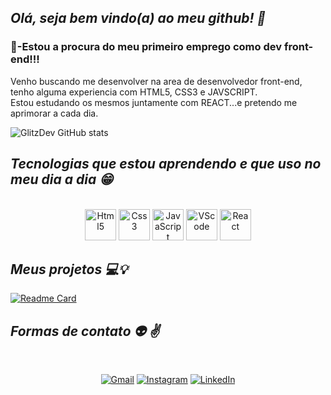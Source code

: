 ## _Olá, seja bem vindo(a) ao meu github! 👋_

### 💬-Estou a procura do meu primeiro emprego como dev front-end!!!
<p>Venho buscando me desenvolver na area de desenvolvedor front-end, tenho alguma experiencia com HTML5, CSS3 e JAVSCRIPT.<br>
Estou estudando os mesmos juntamente com REACT...e pretendo me aprimorar a cada dia.</p>

  ![GlitzDev GitHub stats](https://github-readme-stats.vercel.app/api?username=GlitzDev&show_icons=true&theme=dark)
  
## _Tecnologias que estou aprendendo e que uso no meu dia a dia 😁_

<div style="diplay: inline_block" align="center"><br>
  
  <img aling="center" height="50px" alt="Html5" src="https://cdn.jsdelivr.net/gh/devicons/devicon/icons/html5/html5-original.svg"/>
  <img aling="center" height="50px" alt="Css3" src="https://cdn.jsdelivr.net/gh/devicons/devicon/icons/css3/css3-original.svg"/>
  <img aling="center" height="50px" alt="JavaScript" src="https://cdn.jsdelivr.net/gh/devicons/devicon/icons/javascript/javascript-plain.svg"/>
  <img aling="center" height="50px" alt="VScode" src="https://cdn.jsdelivr.net/gh/devicons/devicon/icons/vscode/vscode-original-wordmark.svg"/>
  <img aling="center" height="50px" alt="React" src="https://cdn.jsdelivr.net/gh/devicons/devicon/icons/react/react-original-wordmark.svg"/>
  
</div>

## _Meus projetos 💻💡_

  [![Readme Card](https://github-readme-stats.vercel.app/api/pin/?username=GlitzDev&repo=mywebsite&theme=dark)](https://github.com/GlitzDev/github-readme-stats)

## _Formas de contato 👽 ✌️_

<div style="diplay: inline_block" align="center"><br>
  
  <a href="mailto:glitz.dev22@gmail.com"><img aling="center" alt="Gmail" src="https://img.shields.io/badge/Gmail-D14836?style=for-the-badge&logo=gmail&logoColor=white" target="_blank"/></a>
  <a href="https://www.instagram.com/gut_sdn/"  target="_blank"><img aling="center" alt="Instagram" src="https://img.shields.io/badge/Instagram-E4405F?style=for-the-badge&logo=instagram&logoColor=white" target="_blank"/></a>
  <a href="https://www.linkedin.com/in/gustavo-sousa-5279681b7/" target="_blank"><img aling="center" alt="LinkedIn" src="https://img.shields.io/badge/LinkedIn-0077B5?style=for-the-badge&logo=linkedin&logoColor=white" target="_blank"/></a>

</div>
